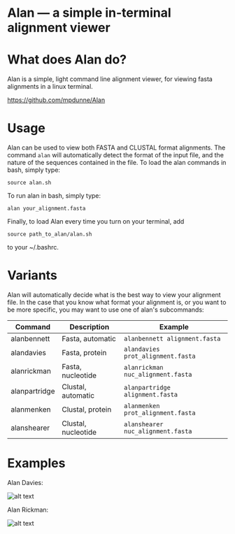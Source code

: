 # Alan — a simple in-terminal alignment viewer

What does Alan do?
==========
Alan is a simple, light command line alignment viewer, for viewing fasta alignments in a linux terminal.

https://github.com/mpdunne/Alan

Usage
=====

Alan can be used to view both FASTA and CLUSTAL format alignments. The command ```alan``` will automatically detect the format of the input file, and the nature of the sequences contained in the file. To load the alan commands in bash, simply type:

```
source alan.sh
```

To run alan in bash, simply type:

```
alan your_alignment.fasta
```

Finally, to load Alan every time you turn on your terminal, add

```
source path_to_alan/alan.sh
```

to your ~/.bashrc.


Variants
========

Alan will automatically decide what is the best way to view your alignment file. In the case that you know what format your alignment is, or you want to be more specific, you may want to use one of alan's subcommands:

| Command       | Description           | Example                               |
| ------------- |-----------------------| --------------------------------------|
| alanbennett   | Fasta, automatic      | ```alanbennett alignment.fasta```     |
| alandavies    | Fasta, protein        | ```alandavies prot_alignment.fasta``` |
| alanrickman   | Fasta, nucleotide     | ```alanrickman nuc_alignment.fasta``` |
| alanpartridge | Clustal, automatic    | ```alanpartridge alignment.fasta```   |
| alanmenken    | Clustal, protein      | ```alanmenken prot_alignment.fasta``` |
| alanshearer   | Clustal, nucleotide   | ```alanshearer nuc_alignment.fasta``` |


Examples
=====

Alan Davies:

![alt text](https://i.imgsafe.org/40fb47a159.jpg "Alan Davies, for amino acids")

Alan Rickman:

![alt text](https://i.imgsafe.org/40fb5c40f5.jpg "Alan Rickman, for nucleotide alignments")


